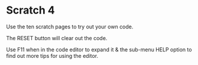 # Scratch 4

Use the ten scratch pages to try out your own code.

The RESET button will clear out the code.

Use F11 when in the code editor to expand it & the sub-menu HELP option to find out more tips for using the editor.

